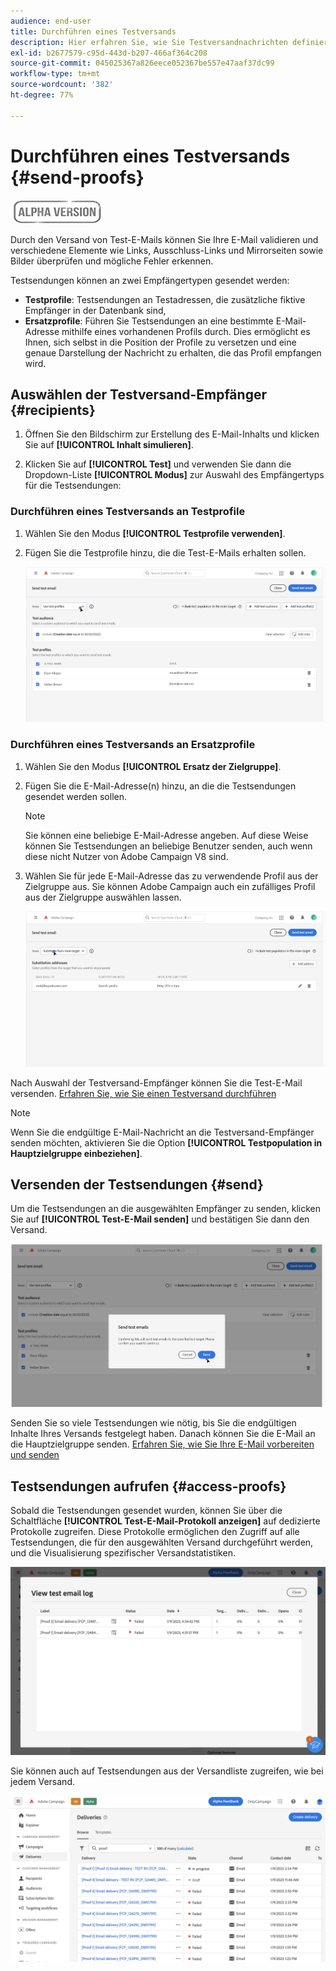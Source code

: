 ```yaml
---
audience: end-user
title: Durchführen eines Testversands
description: Hier erfahren Sie, wie Sie Testversandnachrichten definieren und versenden.
exl-id: b2677579-c95d-443d-b207-466af364c208
source-git-commit: 045025367a826eece052367be557e47aaf37dc99
workflow-type: tm+mt
source-wordcount: '382'
ht-degree: 77%

---
```


# Durchführen eines Testversands {#send-proofs}

![](../assets/do-not-localize/badge.png)

Durch den Versand von Test-E-Mails können Sie Ihre E-Mail validieren und verschiedene Elemente wie Links, Ausschluss-Links und Mirrorseiten sowie Bilder überprüfen und mögliche Fehler erkennen.

Testsendungen können an zwei Empfängertypen gesendet werden:

* **Testprofile**: Testsendungen an Testadressen, die zusätzliche fiktive Empfänger in der Datenbank sind,
* **Ersatzprofile**: Führen Sie Testsendungen an eine bestimmte E-Mail-Adresse mithilfe eines vorhandenen Profils durch. Dies ermöglicht es Ihnen, sich selbst in die Position der Profile zu versetzen und eine genaue Darstellung der Nachricht zu erhalten, die das Profil empfangen wird.

## Auswählen der Testversand-Empfänger {#recipients}

1. Öffnen Sie den Bildschirm zur Erstellung des E-Mail-Inhalts und klicken Sie auf **[!UICONTROL Inhalt simulieren]**.

1. Klicken Sie auf **[!UICONTROL Test]** und verwenden Sie dann die Dropdown-Liste **[!UICONTROL Modus]** zur Auswahl des Empfängertyps für die Testsendungen:

<!-- to check: by default, profiles selected in previous screen are pre-selected for proofs. Can add addtitional profiles + remove preselected?-->

### Durchführen eines Testversands an Testprofile

1. Wählen Sie den Modus **[!UICONTROL Testprofile verwenden]**.

1. Fügen Sie die Testprofile hinzu, die die Test-E-Mails erhalten sollen.

   <!--FOR BETA: You can also build an audience to select test profiles based on your own criteria using the **[!UICONTROL Add test audience]** button.-->

   ![](assets/test-profiles-audience.png)

### Durchführen eines Testversands an Ersatzprofile

1. Wählen Sie den Modus **[!UICONTROL Ersatz der Zielgruppe]**.

1. Fügen Sie die E-Mail-Adresse(n) hinzu, an die die Testsendungen gesendet werden sollen.

   >[!NOTE]
   >
   >Sie können eine beliebige E-Mail-Adresse angeben. Auf diese Weise können Sie Testsendungen an beliebige Benutzer senden, auch wenn diese nicht Nutzer von Adobe Campaign V8 sind.

1. Wählen Sie für jede E-Mail-Adresse das zu verwendende Profil aus der Zielgruppe aus. Sie können Adobe Campaign auch ein zufälliges Profil aus der Zielgruppe auswählen lassen.

   ![](assets/substitution.png)

Nach Auswahl der Testversand-Empfänger können Sie die Test-E-Mail versenden. [Erfahren Sie, wie Sie einen Testversand durchführen](#send)

>[!NOTE]
>
>Wenn Sie die endgültige E-Mail-Nachricht an die Testversand-Empfänger senden möchten, aktivieren Sie die Option **[!UICONTROL Testpopulation in Hauptzielgruppe einbeziehen]**.

## Versenden der Testsendungen {#send}

Um die Testsendungen an die ausgewählten Empfänger zu senden, klicken Sie auf **[!UICONTROL Test-E-Mail senden]** und bestätigen Sie dann den Versand.

![](assets/send-proof.png)

Senden Sie so viele Testsendungen wie nötig, bis Sie die endgültigen Inhalte Ihres Versands festgelegt haben. Danach können Sie die E-Mail an die Hauptzielgruppe senden. [Erfahren Sie, wie Sie Ihre E-Mail vorbereiten und senden](../monitor/prepare-send.md)

## Testsendungen aufrufen {#access-proofs}

Sobald die Testsendungen gesendet wurden, können Sie über die Schaltfläche **[!UICONTROL Test-E-Mail-Protokoll anzeigen]** auf dedizierte Protokolle zugreifen. Diese Protokolle ermöglichen den Zugriff auf alle Testsendungen, die für den ausgewählten Versand durchgeführt werden, und die Visualisierung spezifischer Versandstatistiken.

![](assets/proof-log.png)

Sie können auch auf Testsendungen aus der Versandliste zugreifen, wie bei jedem Versand.

![](assets/delivery-list.png)
